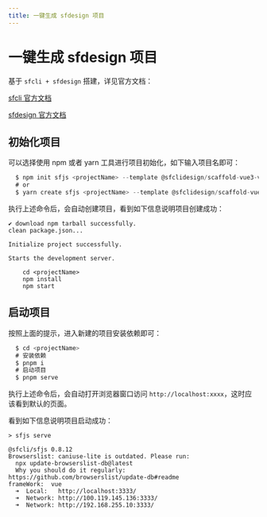 ```yaml
---
title: 一键生成 sfdesign 项目
---
```


# 一键生成 sfdesign 项目

基于 `sfcli + sfdesign` 搭建，详见官方文档：

[sfcli 官方文档](https://sf-cli.sit.sf-express.com/)

[sfdesign 官方文档](https://sdesign.sit.sf-express.com/)

## 初始化项目
可以选择使用 npm 或者 yarn 工具进行项目初始化，如下输入项目名即可：
```js
  $ npm init sfjs <projectName> --template @sfclidesign/scaffold-vue3-vite-admin
  # or
  $ yarn create sfjs <projectName> --template @sfclidesign/scaffold-vue3-vite-admin
```

执行上述命令后，会自动创建项目，看到如下信息说明项目创建成功：

```
✔ download npm tarball successfully.
clean package.json...

Initialize project successfully.

Starts the development server.

    cd <projectName>
    npm install
    npm start
```

## 启动项目
按照上面的提示，进入新建的项目安装依赖即可：

```js
  $ cd <projectName>
  # 安装依赖
  $ pnpm i
  # 启动项目
  $ pnpm serve
```

执行上述命令后，会自动打开浏览器窗口访问 `http://localhost:xxxx`，这时应该看到默认的页面。

看到如下信息说明项目启动成功：
```
> sfjs serve

@sfcli/sfjs 0.8.12
Browserslist: caniuse-lite is outdated. Please run:
  npx update-browserslist-db@latest
  Why you should do it regularly: https://github.com/browserslist/update-db#readme
frameWork:  vue
  ➜  Local:   http://localhost:3333/
  ➜  Network: http://100.119.145.136:3333/
  ➜  Network: http://192.168.255.10:3333/
```